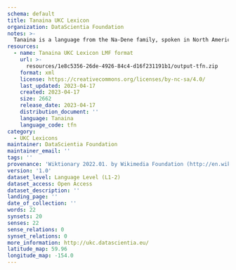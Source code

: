 ```yaml
---
schema: default
title: Tanaina UKC Lexicon
organization: DataScientia Foundation
notes: >-
  Tanaina is a language from the Na-Dene family, spoken in North America. The UKC Lexicon of Tanaina is represented as a lexico-semantic network. It consists of words, word senses, synsets, as well as sense-level and synset-level relationships.
resources:
  - name: Tanaina UKC Lexicon LMF format
    url: >-
      resources/1e8c5356-26de-4926-84c4-d16f231191b1/output-tfn.zip
    format: xml
    license: https://creativecommons.org/licenses/by-nc-sa/4.0/
    last_updated: 2023-04-17
    created: 2023-04-17
    size: 2662
    release_date: 2023-04-17
    distribution_document: ''
    language: Tanaina
    language_code: tfn
category:
  - UKC Lexicons
maintainer: DataScientia Foundation
maintainer_email: ''
tags: ''
provenance: 'Wiktionary 2022.01. by Wikimedia Foundation (http://en.wiktionary.org); CogNet 2.1 by Khuyagbaatar Batsuren, National University of Mongolia (http://cognet.ukc.disi.unitn.it); KinDiv: Kinship Diversity 1.0 by Temuulen Khishigsuren (http://ukc.disi.unitn.it/index.php/kinship/); Native Languages of the Americas 2021.11. by Laura Redish and Orrin Lewis (http://www.native-languages.org); Princeton WordNet 2.1 by Princeton University (https://wordnet.princeton.edu)'
version: '1.0'
dataset_level: Language Level (L1-2)
dataset_access: Open Access
dataset_description: ''
landing_page: ''
date_of_collection: ''
words: 22
synsets: 20
senses: 22
sense_relations: 0
synset_relations: 0
more_information: http://ukc.datascientia.eu/
latitude_map: 59.96
longitude_map: -154.0
---
```

